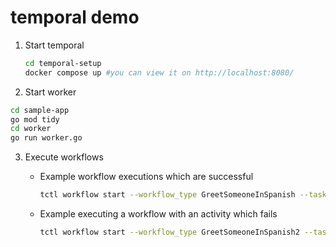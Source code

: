 # temporal demo

1. Start temporal 
    ```bash
    cd temporal-setup
    docker compose up #you can view it on http://localhost:8080/
    ```

2. Start worker

```bash
cd sample-app
go mod tidy
cd worker
go run worker.go
```

3. Execute workflows

    - Example workflow executions which are successful
        ```bash
        tctl workflow start --workflow_type GreetSomeoneInSpanish --taskqueue greeting-tasks --workflow_id my-second-workflow --input '"2"'
        ```
    - Example executing a workflow with an activity which fails 
        ```bash
        tctl workflow start --workflow_type GreetSomeoneInSpanish2 --taskqueue greeting-tasks --workflow_id my-second-workflow --input '"2"'
        ```